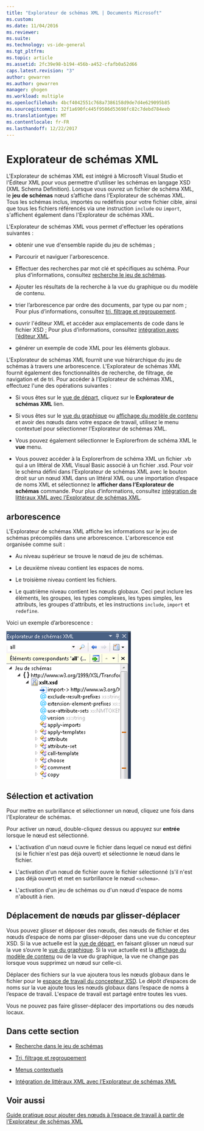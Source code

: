 ```yaml
---
title: "Explorateur de schémas XML | Documents Microsoft"
ms.custom: 
ms.date: 11/04/2016
ms.reviewer: 
ms.suite: 
ms.technology: vs-ide-general
ms.tgt_pltfrm: 
ms.topic: article
ms.assetid: 2fc39e98-b194-456b-a452-cfafb0a52d66
caps.latest.revision: "3"
author: gewarren
ms.author: gewarren
manager: ghogen
ms.workload: multiple
ms.openlocfilehash: 4bcf4042551c768a7386158d9de7d4e629095b85
ms.sourcegitcommit: 32f1a690fc445f9586d53698fc82c7debd784eeb
ms.translationtype: MT
ms.contentlocale: fr-FR
ms.lasthandoff: 12/22/2017
---
```

# <a name="xml-schema-explorer"></a>Explorateur de schémas XML
L'Explorateur de schémas XML est intégré à Microsoft Visual Studio et l'Éditeur XML pour vous permettre d'utiliser les schémas en langage XSD (XML Schema Definition). Lorsque vous ouvrez un fichier de schéma XML, le **jeu de schémas** nœud s’affiche dans l’Explorateur de schémas XML. Tous les schémas inclus, importés ou redéfinis pour votre fichier cible, ainsi que tous les fichiers référencés via une instruction `include` ou `import`, s'affichent également dans l'Explorateur de schémas XML.  
  
 L'Explorateur de schémas XML vous permet d'effectuer les opérations suivantes :  
  
-   obtenir une vue d'ensemble rapide du jeu de schémas ;  
  
-   Parcourir et naviguer l'arborescence.  
  
-   Effectuer des recherches par mot clé et spécifiques au schéma. Pour plus d’informations, consultez [recherche le jeu de schémas](../xml-tools/searching-the-schema-set.md).  
  
-   Ajouter les résultats de la recherche à la vue du graphique ou du modèle de contenu.  
  
-   trier l’arborescence par ordre des documents, par type ou par nom ; Pour plus d’informations, consultez [tri, filtrage et regroupement](../xml-tools/sorting-filtering-and-grouping-xml-schema-explorer.md).  
  
-   ouvrir l'éditeur XML et accéder aux emplacements de code dans le fichier XSD ; Pour plus d’informations, consultez [intégration avec l’éditeur XML](../xml-tools/integration-with-xml-editor.md).  
  
-   générer un exemple de code XML pour les éléments globaux.  
  
L'Explorateur de schémas XML fournit une vue hiérarchique du jeu de schémas à travers une arborescence. L'Explorateur de schémas XML fournit également des fonctionnalités de recherche, de filtrage, de navigation et de tri. Pour accéder à l'Explorateur de schémas XML, effectuez l'une des opérations suivantes :  
  
-   Si vous êtes sur le [vue de départ](../xml-tools/start-view.md), cliquez sur le **Explorateur de schémas XML** lien.  
  
-   Si vous êtes sur le [vue du graphique](../xml-tools/graph-view.md) ou [affichage du modèle de contenu](../xml-tools/content-model-view.md) et avoir des nœuds dans votre espace de travail, utilisez le menu contextuel pour sélectionner l’Explorateur de schémas XML.  
  
-   Vous pouvez également sélectionner le Explorerfrom de schéma XML le **vue** menu.  
  
-   Vous pouvez accéder à la Explorerfrom de schéma XML un fichier .vb qui a un littéral de XML Visual Basic associé à un fichier .xsd. Pour voir le schéma défini dans l’Explorateur de schémas XML avec le bouton droit sur un nœud XML dans un littéral XML ou une importation d’espace de noms XML et sélectionnez le **afficher dans l’Explorateur de schémas** commande. Pour plus d’informations, consultez [intégration de littéraux XML avec l’Explorateur de schémas XML](../xml-tools/integration-of-xml-literals-with-xml-schema-explorer.md).  
  
## <a name="tree-view"></a>arborescence  
 L'Explorateur de schémas XML affiche les informations sur le jeu de schémas précompilés dans une arborescence. L'arborescence est organisée comme suit :  
  
-   Au niveau supérieur se trouve le nœud de jeu de schémas.  
  
-   Le deuxième niveau contient les espaces de noms.  
  
-   Le troisième niveau contient les fichiers.  
  
-   Le quatrième niveau contient les nœuds globaux. Ceci peut inclure les éléments, les groupes, les types complexes, les types simples, les attributs, les groupes d'attributs, et les instructions `include`, `import` et `redefine`.  
  
Voici un exemple d’arborescence :  
  
![Explorateur de schémas XML](../xml-tools/media/xmlschemaexplorer.gif "XMLSchemaExplorer")  
  
## <a name="selection-and-activation"></a>Sélection et activation  
 Pour mettre en surbrillance et sélectionner un nœud, cliquez une fois dans l'Explorateur de schémas.  
  
 Pour activer un nœud, double-cliquez dessus ou appuyez sur **entrée** lorsque le nœud est sélectionné.  
  
-   L'activation d'un nœud ouvre le fichier dans lequel ce nœud est défini (si le fichier n'est pas déjà ouvert) et sélectionne le nœud dans le fichier.  
  
-   L'activation d'un nœud de fichier ouvre le fichier sélectionné (s'il n'est pas déjà ouvert) et met en surbrillance le nœud `<schema>`.  
  
-   L'activation d'un jeu de schémas ou d'un nœud d'espace de noms n'aboutit à rien.  
  
## <a name="draging-and-dropping-nodes"></a>Déplacement de nœuds par glisser-déplacer  
 Vous pouvez glisser et déposer des nœuds, des nœuds de fichier et des nœuds d’espace de noms par glisser-déposer dans une vue du concepteur XSD. Si la vue actuelle est la [vue de départ](../xml-tools/start-view.md), en faisant glisser un nœud sur la vue s’ouvre le [vue du graphique](../xml-tools/graph-view.md). Si la vue actuelle est la [affichage du modèle de contenu](../xml-tools/content-model-view.md) ou de la vue du graphique, la vue ne change pas lorsque vous supprimez un nœud sur celle-ci.  
  
 Déplacer des fichiers sur la vue ajoutera tous les nœuds globaux dans le fichier pour le [espace de travail du concepteur XSD](../xml-tools/xml-schema-designer-workspace.md). Le dépôt d’espaces de noms sur la vue ajoute tous les nœuds globaux dans l’espace de noms à l’espace de travail. L'espace de travail est partagé entre toutes les vues.  
  
 Vous ne pouvez pas faire glisser-déplacer des importations ou des nœuds locaux.  
  
## <a name="in-this-section"></a>Dans cette section  
  
-   [Recherche dans le jeu de schémas](../xml-tools/searching-the-schema-set.md)  
  
-   [Tri, filtrage et regroupement](../xml-tools/sorting-filtering-and-grouping-xml-schema-explorer.md)  
  
-   [Menus contextuels](../xml-tools/context-menus-xml-schema-explorer.md)  
  
-   [Intégration de littéraux XML avec l’Explorateur de schémas XML](../xml-tools/integration-of-xml-literals-with-xml-schema-explorer.md)  
  
## <a name="see-also"></a>Voir aussi  
 [Guide pratique pour ajouter des nœuds à l’espace de travail à partir de l’Explorateur de schémas XML](../xml-tools/how-to-add-nodes-to-the-workspace-from-the-xml-schema-explorer.md)